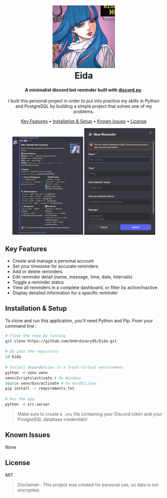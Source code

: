 <h1 align="center">
    <br>
    <img src="images/eida.png" width="200">
    <br>
    Eida
    <br>
</h1>

<h4 align="center">A minimalist discord bot reminder built with 
    <a href="https://discordpy.readthedocs.io/en/stable/" target="_blank">discord.py</a>.
</h4>

<p align="center">I built this personal project in order to put into practice my skills in Python and PostgreSQL by building a simple project that solves one of my problems. </p>

<p align="center">
  <a href="#key-features">Key Features</a> •
  <a href="#installation--setup">Installation & Setup</a> •
  <a href="#known-issues">Known Issues</a> •
  <a href="#license">License</a>
</p>

<div align="center">
    <img src="images/help.png" width="45%">
    <img src="images/remindme.png" width="45%">
</div>

## Key Features

- Create and manage a personal account
- Set your timezone for accurate reminders
- Add or delete reminders
- Edit reminder detail (name, message, time, date, intervals)
- Toggle a reminder status
- View all reminders in a complete dashboard, or filter by active/inactive
- Display detailed information for a specific reminder

## Installation & Setup

To clone and run this application, you'll need Python and Pip.
From your command line :

```bash
# Clone the repo by running
git clone https://github.com/UnOrdinary95/Eida.git

# Go into the repository
cd Eida

# Install dependencies in a fresh virtual environment
python -m venv venv
venv\Scripts\activate # On Windows
source venv/bin/activate # On macOS/Linux
pip install -r requirements.txt

# Run the app
python -m src.server
```

> Make sure to create a `.env` file containing your Discord token and your PostgreSQL database credentials!

## Known Issues

None

## License

MIT

> Disclaimer : This project was created for personal use, so data is not encrypted.